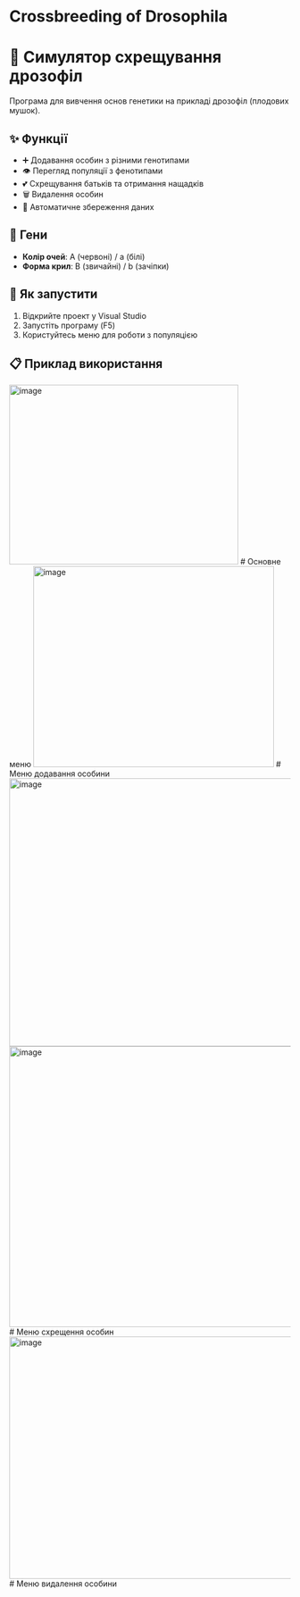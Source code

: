 # Сrossbreeding of Drosophila
# 🧬 Симулятор схрещування дрозофіл

Програма для вивчення основ генетики на прикладі дрозофіл (плодових мушок).

## ✨ Функції
- ➕ Додавання особин з різними генотипами
- 👁️ Перегляд популяції з фенотипами
- 💕 Схрещування батьків та отримання нащадків
- 🗑️ Видалення особин
- 💾 Автоматичне збереження даних

## 🧬 Гени
- **Колір очей**: A (червоні) / a (білі)
- **Форма крил**: B (звичайні) / b (зачіпки)

## 🚀 Як запустити
1. Відкрийте проект у Visual Studio
2. Запустіть програму (F5)
3. Користуйтесь меню для роботи з популяцією

## 📋 Приклад використання
<img width="410" height="322" alt="image" src="https://github.com/user-attachments/assets/f61043de-1ba0-4365-9a5d-76963f92733c" />
# Основне меню

<img width="431" height="360" alt="image" src="https://github.com/user-attachments/assets/74de3c3a-67bd-47cd-bdd4-ec99e1fac127" />
# Меню додавання особини

<img width="551" height="480" alt="image" src="https://github.com/user-attachments/assets/d7dfa5a3-f3a4-4f75-8a63-91689f55a291" />
<img width="512" height="503" alt="image" src="https://github.com/user-attachments/assets/f2967eab-4bfc-4db0-a163-34c87ded854e" />
# Меню схрещення особин

<img width="565" height="434" alt="image" src="https://github.com/user-attachments/assets/e6783cec-f357-4ae9-aee8-2e9fb033c150" />
# Меню видалення особини

